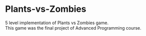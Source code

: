 # Plants-vs-Zombies
5 level implementation of Plants vs Zombies game.<br />
This game was the final project of Advanced Programming course.
